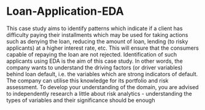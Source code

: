 # Loan-Application-EDA
This case study aims to identify patterns which indicate if a client has difficulty paying their installments which may be used for taking actions such as denying the loan, reducing the amount of loan, lending (to risky applicants) at a higher interest rate, etc. This will ensure that the consumers capable of repaying the loan are not rejected. Identification of such applicants using EDA is the aim of this case study.     In other words, the company wants to understand the driving factors (or driver variables) behind loan default, i.e. the variables which are strong indicators of default.  The company can utilise this knowledge for its portfolio and risk assessment.  To develop your understanding of the domain, you are advised to independently research a little about risk analytics - understanding the types of variables and their significance should be enough
